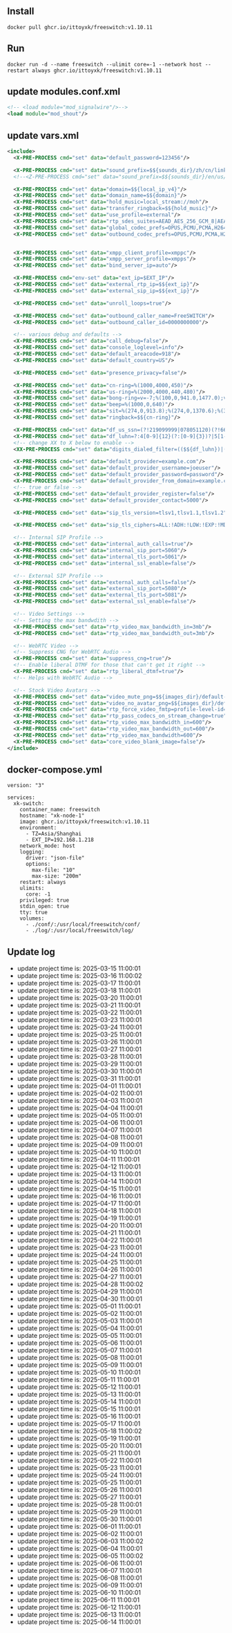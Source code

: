 ## Install
```shell
docker pull ghcr.io/ittoyxk/freeswitch:v1.10.11
```

## Run
```shell
docker run -d --name freeswitch --ulimit core=-1 --network host --restart always ghcr.io/ittoyxk/freeswitch:v1.10.11
```

## update modules.conf.xml
```xml
<!-- <load module="mod_signalwire"/>-->
<load module="mod_shout"/>
```

## update vars.xml 
```xml
<include>
  <X-PRE-PROCESS cmd="set" data="default_password=123456"/>

  <X-PRE-PROCESS cmd="set" data="sound_prefix=$${sounds_dir}/zh/cn/link"/>
  <!--<Z-PRE-PROCESS cmd="set" data="sound_prefix=$${sounds_dir}/en/us/allison"/> -->

  <X-PRE-PROCESS cmd="set" data="domain=$${local_ip_v4}"/>
  <X-PRE-PROCESS cmd="set" data="domain_name=$${domain}"/>
  <X-PRE-PROCESS cmd="set" data="hold_music=local_stream://moh"/>
  <X-PRE-PROCESS cmd="set" data="transfer_ringback=$${hold_music}"/>
  <X-PRE-PROCESS cmd="set" data="use_profile=external"/>
  <X-PRE-PROCESS cmd="set" data="rtp_sdes_suites=AEAD_AES_256_GCM_8|AEAD_AES_128_GCM_8|AES_CM_256_HMAC_SHA1_80|AES_CM_192_HMAC_SHA1_80|AES_CM_128_HMAC_SHA1_80|AES_CM_256_HMAC_SHA1_32|AES_CM_192_HMAC_SHA1_32|AES_CM_128_HMAC_SHA1_32|AES_CM_128_NULL_AUTH"/>
  <X-PRE-PROCESS cmd="set" data="global_codec_prefs=OPUS,PCMU,PCMA,H264"/>
  <X-PRE-PROCESS cmd="set" data="outbound_codec_prefs=OPUS,PCMU,PCMA,H264"/>


  <X-PRE-PROCESS cmd="set" data="xmpp_client_profile=xmppc"/>
  <X-PRE-PROCESS cmd="set" data="xmpp_server_profile=xmpps"/>
  <X-PRE-PROCESS cmd="set" data="bind_server_ip=auto"/>

  <X-PRE-PROCESS cmd="env-set" data="ext_ip=$EXT_IP"/>
  <X-PRE-PROCESS cmd="set" data="external_rtp_ip=$${ext_ip}"/>
  <X-PRE-PROCESS cmd="set" data="external_sip_ip=$${ext_ip}"/>

  <X-PRE-PROCESS cmd="set" data="unroll_loops=true"/>

  <X-PRE-PROCESS cmd="set" data="outbound_caller_name=FreeSWITCH"/>
  <X-PRE-PROCESS cmd="set" data="outbound_caller_id=0000000000"/>

  <!-- various debug and defaults -->
  <X-PRE-PROCESS cmd="set" data="call_debug=false"/>
  <X-PRE-PROCESS cmd="set" data="console_loglevel=info"/>
  <X-PRE-PROCESS cmd="set" data="default_areacode=918"/>
  <X-PRE-PROCESS cmd="set" data="default_country=US"/>

  <X-PRE-PROCESS cmd="set" data="presence_privacy=false"/>

  <X-PRE-PROCESS cmd="set" data="cn-ring=%(1000,4000,450)"/>
  <X-PRE-PROCESS cmd="set" data="us-ring=%(2000,4000,440,480)"/>
  <X-PRE-PROCESS cmd="set" data="bong-ring=v=-7;%(100,0,941.0,1477.0);v=-7;>=2;+=.1;%(1400,0,350,440)"/>
  <X-PRE-PROCESS cmd="set" data="beep=%(1000,0,640)"/>
  <X-PRE-PROCESS cmd="set" data="sit=%(274,0,913.8);%(274,0,1370.6);%(380,0,1776.7)"/>
  <X-PRE-PROCESS cmd="set" data="ringback=$${cn-ring}"/>

  <X-PRE-PROCESS cmd="set" data="df_us_ssn=(?!219099999|078051120)(?!666|000|9\d{2})\d{3}(?!00)\d{2}(?!0{4})\d{4}"/>
  <X-PRE-PROCESS cmd="set" data="df_luhn=?:4[0-9]{12}(?:[0-9]{3})?|5[1-5][0-9]{14}|3[47][0-9]{13}|3(?:0[0-5]|[68][0-9])[0-9]{11}|6(?:011|5[0-9]{2})[0-9]{12}|(?:2131|1800|35\d{3})\d{11}"/>
  <!-- change XX to X below to enable -->
  <XX-PRE-PROCESS cmd="set" data="digits_dialed_filter=(($${df_luhn})|($${df_us_ssn}))"/>

  <X-PRE-PROCESS cmd="set" data="default_provider=example.com"/>
  <X-PRE-PROCESS cmd="set" data="default_provider_username=joeuser"/>
  <X-PRE-PROCESS cmd="set" data="default_provider_password=password"/>
  <X-PRE-PROCESS cmd="set" data="default_provider_from_domain=example.com"/>
  <!-- true or false -->
  <X-PRE-PROCESS cmd="set" data="default_provider_register=false"/>
  <X-PRE-PROCESS cmd="set" data="default_provider_contact=5000"/>

  <X-PRE-PROCESS cmd="set" data="sip_tls_version=tlsv1,tlsv1.1,tlsv1.2"/>

  <X-PRE-PROCESS cmd="set" data="sip_tls_ciphers=ALL:!ADH:!LOW:!EXP:!MD5:@STRENGTH"/>

  <!-- Internal SIP Profile -->
  <X-PRE-PROCESS cmd="set" data="internal_auth_calls=true"/>
  <X-PRE-PROCESS cmd="set" data="internal_sip_port=5060"/>
  <X-PRE-PROCESS cmd="set" data="internal_tls_port=5061"/>
  <X-PRE-PROCESS cmd="set" data="internal_ssl_enable=false"/>

  <!-- External SIP Profile -->
  <X-PRE-PROCESS cmd="set" data="external_auth_calls=false"/>
  <X-PRE-PROCESS cmd="set" data="external_sip_port=5080"/>
  <X-PRE-PROCESS cmd="set" data="external_tls_port=5081"/>
  <X-PRE-PROCESS cmd="set" data="external_ssl_enable=false"/>

  <!-- Video Settings -->
  <!-- Setting the max bandwdith -->
  <X-PRE-PROCESS cmd="set" data="rtp_video_max_bandwidth_in=3mb"/>
  <X-PRE-PROCESS cmd="set" data="rtp_video_max_bandwidth_out=3mb"/>

  <!-- WebRTC Video -->
  <!-- Suppress CNG for WebRTC Audio -->
  <X-PRE-PROCESS cmd="set" data="suppress_cng=true"/>
  <!-- Enable liberal DTMF for those that can't get it right -->
  <X-PRE-PROCESS cmd="set" data="rtp_liberal_dtmf=true"/>
  <!-- Helps with WebRTC Audio -->

  <!-- Stock Video Avatars -->
  <X-PRE-PROCESS cmd="set" data="video_mute_png=$${images_dir}/default-mute.png"/>
  <X-PRE-PROCESS cmd="set" data="video_no_avatar_png=$${images_dir}/default-avatar.png"/>
  <X-PRE-PROCESS cmd="set" data="rtp_force_video_fmtp=profile-level-id=42C01E;packetization-mode=1"/>
  <X-PRE-PROCESS cmd="set" data="rtp_pass_codecs_on_stream_change=true"/>
  <X-PRE-PROCESS cmd="set" data="rtp_video_max_bandwidth_in=600"/>
  <X-PRE-PROCESS cmd="set" data="rtp_video_max_bandwidth_out=600"/>
  <X-PRE-PROCESS cmd="set" data="rtp_video_max_bandwidth=600"/>
  <X-PRE-PROCESS cmd="set" data="core_video_blank_image=false"/>
</include>
```

## docker-compose.yml 
```shell
version: "3"

services:
  xk-switch:
    container_name: freeswitch
    hostname: "xk-node-1"
    image: ghcr.io/ittoyxk/freeswitch:v1.10.11
    environment:
      - TZ=Asia/Shanghai
      - EXT_IP=192.168.1.218
    network_mode: host
    logging:
      driver: "json-file"
      options:
        max-file: "10"
        max-size: "200m"
    restart: always
    ulimits:
      core: -1
    privileged: true
    stdin_open: true
    tty: true
    volumes:
      - ./conf/:/usr/local/freeswitch/conf/
      - ./log/:/usr/local/freeswitch/log/
```

## Update log


- update project time is: 2025-03-15 11:00:01
- update project time is: 2025-03-16 11:00:02
- update project time is: 2025-03-17 11:00:01
- update project time is: 2025-03-18 11:00:01
- update project time is: 2025-03-20 11:00:01
- update project time is: 2025-03-21 11:00:01
- update project time is: 2025-03-22 11:00:01
- update project time is: 2025-03-23 11:00:01
- update project time is: 2025-03-24 11:00:01
- update project time is: 2025-03-25 11:00:01
- update project time is: 2025-03-26 11:00:01
- update project time is: 2025-03-27 11:00:01
- update project time is: 2025-03-28 11:00:01
- update project time is: 2025-03-29 11:00:01
- update project time is: 2025-03-30 11:00:01
- update project time is: 2025-03-31 11:00:01
- update project time is: 2025-04-01 11:00:01
- update project time is: 2025-04-02 11:00:01
- update project time is: 2025-04-03 11:00:01
- update project time is: 2025-04-04 11:00:01
- update project time is: 2025-04-05 11:00:01
- update project time is: 2025-04-06 11:00:01
- update project time is: 2025-04-07 11:00:01
- update project time is: 2025-04-08 11:00:01
- update project time is: 2025-04-09 11:00:01
- update project time is: 2025-04-10 11:00:01
- update project time is: 2025-04-11 11:00:01
- update project time is: 2025-04-12 11:00:01
- update project time is: 2025-04-13 11:00:01
- update project time is: 2025-04-14 11:00:01
- update project time is: 2025-04-15 11:00:01
- update project time is: 2025-04-16 11:00:01
- update project time is: 2025-04-17 11:00:01
- update project time is: 2025-04-18 11:00:01
- update project time is: 2025-04-19 11:00:01
- update project time is: 2025-04-20 11:00:01
- update project time is: 2025-04-21 11:00:01
- update project time is: 2025-04-22 11:00:01
- update project time is: 2025-04-23 11:00:01
- update project time is: 2025-04-24 11:00:01
- update project time is: 2025-04-25 11:00:01
- update project time is: 2025-04-26 11:00:01
- update project time is: 2025-04-27 11:00:01
- update project time is: 2025-04-28 11:00:02
- update project time is: 2025-04-29 11:00:01
- update project time is: 2025-04-30 11:00:01
- update project time is: 2025-05-01 11:00:01
- update project time is: 2025-05-02 11:00:01
- update project time is: 2025-05-03 11:00:01
- update project time is: 2025-05-04 11:00:01
- update project time is: 2025-05-05 11:00:01
- update project time is: 2025-05-06 11:00:01
- update project time is: 2025-05-07 11:00:01
- update project time is: 2025-05-08 11:00:01
- update project time is: 2025-05-09 11:00:01
- update project time is: 2025-05-10 11:00:01
- update project time is: 2025-05-11 11:00:01
- update project time is: 2025-05-12 11:00:01
- update project time is: 2025-05-13 11:00:01
- update project time is: 2025-05-14 11:00:01
- update project time is: 2025-05-15 11:00:01
- update project time is: 2025-05-16 11:00:01
- update project time is: 2025-05-17 11:00:01
- update project time is: 2025-05-18 11:00:02
- update project time is: 2025-05-19 11:00:01
- update project time is: 2025-05-20 11:00:01
- update project time is: 2025-05-21 11:00:01
- update project time is: 2025-05-22 11:00:01
- update project time is: 2025-05-23 11:00:01
- update project time is: 2025-05-24 11:00:01
- update project time is: 2025-05-25 11:00:01
- update project time is: 2025-05-26 11:00:01
- update project time is: 2025-05-27 11:00:01
- update project time is: 2025-05-28 11:00:01
- update project time is: 2025-05-29 11:00:01
- update project time is: 2025-05-30 11:00:01
- update project time is: 2025-06-01 11:00:01
- update project time is: 2025-06-02 11:00:01
- update project time is: 2025-06-03 11:00:02
- update project time is: 2025-06-04 11:00:01
- update project time is: 2025-06-05 11:00:02
- update project time is: 2025-06-06 11:00:01
- update project time is: 2025-06-07 11:00:01
- update project time is: 2025-06-08 11:00:01
- update project time is: 2025-06-09 11:00:01
- update project time is: 2025-06-10 11:00:01
- update project time is: 2025-06-11 11:00:01
- update project time is: 2025-06-12 11:00:01
- update project time is: 2025-06-13 11:00:01
- update project time is: 2025-06-14 11:00:01
